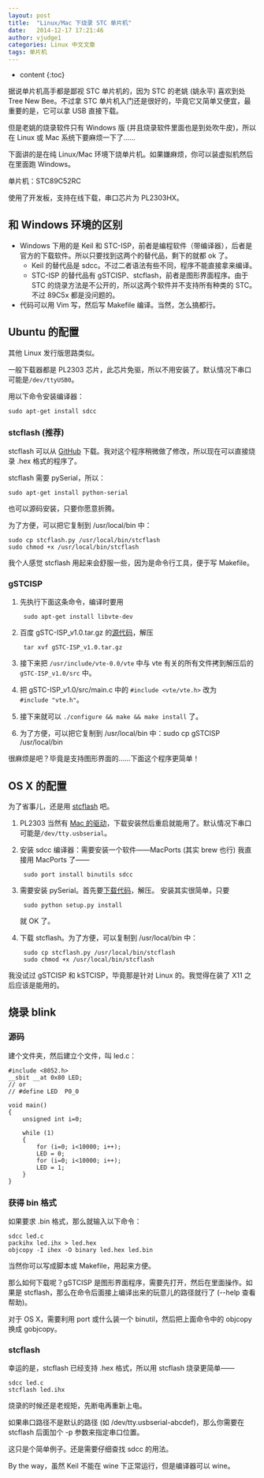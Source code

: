 ```yaml
---
layout: post
title:  "Linux/Mac 下烧录 STC 单片机"
date:   2014-12-17 17:21:46
author: vjudge1
categories: Linux 中文文章
tags: 单片机
---
```

* content
{:toc}

据说单片机高手都是鄙视 STC 单片机的，因为 STC 的老姚 (姚永平) 喜欢到处 Tree New Bee。不过拿 STC 单片机入门还是很好的，毕竟它又简单又便宜，最重要的是，它可以拿 USB 直接下载。

但是老姚的烧录软件只有 Windows 版 (并且烧录软件里面也是到处吹牛皮)，所以在 Linux 或 Mac 系统下要麻烦一下了……

下面讲的是在纯 Linux/Mac 环境下烧单片机。如果嫌麻烦，你可以装虚拟机然后在里面跑 Windows。




单片机：STC89C52RC

使用了开发板，支持在线下载，串口芯片为 PL2303HX。

## 和 Windows 环境的区别

* Windows 下用的是 Keil 和 STC-ISP，前者是编程软件（带编译器），后者是官方的下载软件。所以只要找到这两个的替代品，剩下的就都 ok 了。
    * Keil 的替代品是 sdcc。不过二者语法有些不同，程序不能直接拿来编译。
    * STC-ISP 的替代品有 gSTCISP、stcflash，前者是图形界面程序。由于 STC 的烧录方法是不公开的，所以这两个软件并不支持所有种类的 STC。不过 89C5x 都是没问题的。
* 代码可以用 Vim 写，然后写 Makefile 编译。当然，怎么搞都行。

## Ubuntu 的配置

其他 Linux 发行版思路类似。

一般下载器都是 PL2303 芯片，此芯片免驱，所以不用安装了。默认情况下串口可能是`/dev/ttyUSB0`。

用以下命令安装编译器：
    
    sudo apt-get install sdcc

### stcflash (推荐)

stcflash 可以从 [GitHub](https://github.com/laborer/stcflash) 下载。我对这个程序稍微做了修改，所以现在可以直接烧录 .hex 格式的程序了。

stcflash 需要 pySerial，所以：

    sudo apt-get install python-serial

也可以源码安装，只要你愿意折腾。

为了方便，可以把它复制到 /usr/local/bin 中：

    sudo cp stcflash.py /usr/local/bin/stcflash
    sudo chmod +x /usr/local/bin/stcflash

我个人感觉 stcflash 用起来会舒服一些，因为是命令行工具，便于写 Makefile。

### gSTCISP

1. 先执行下面这条命令，编译时要用

        sudo apt-get install libvte-dev

2. 百度 gSTC-ISP_v1.0.tar.gz 的[源代码](http://forum.ubuntu.org.cn/download/file.php?id=104628&sid=767b624faf73a36c71fcd4f8111773e)，解压

        tar xvf gSTC-ISP_v1.0.tar.gz

3. 接下来把 `/usr/include/vte-0.0/vte` 中与 vte 有关的所有文件拷到解压后的 `gSTC-ISP_v1.0/src` 中。
4. 把 gSTC-ISP_v1.0/src/main.c 中的 `#include <vte/vte.h>` 改为 `#include "vte.h"`。
5. 接下来就可以 `./configure && make && make install` 了。
6. 为了方便，可以把它复制到 /usr/local/bin 中：sudo cp gSTCISP /usr/local/bin

很麻烦是吧？毕竟是支持图形界面的……下面这个程序更简单！



## OS X 的配置

为了省事儿，还是用 [stcflash](https://github.com/laborer/stcflash) 吧。

1. PL2303 当然有 [Mac 的驱动](http://www.prolific.com.tw/US/ShowProduct.aspx?p_id=229&pcid=41)，下载安装然后重启就能用了。默认情况下串口可能是`/dev/tty.usbserial`。
2. 安装 sdcc 编译器：需要安装一个软件——MacPorts (其实 brew 也行)
   我直接用 MacPorts 了——

        sudo port install binutils sdcc

3. 需要安装 pySerial。首先要[下载代码](https://pypi.python.org/packages/source/p/pyserial/pyserial-2.7.tar.gz#md5=794506184df83ef2290de0d18803dd11)，解压。
   安装其实很简单，只要
   
        sudo python setup.py install
        
   就 OK 了。
4. 下载 stcflash。为了方便，可以复制到 /usr/local/bin 中：

        sudo cp stcflash.py /usr/local/bin/stcflash
        sudo chmod +x /usr/local/bin/stcflash
    
我没试过 gSTCISP 和 kSTCISP，毕竟那是针对 Linux 的。我觉得在装了 X11 之后应该是能用的。

## 烧录 blink

### 源码

建个文件夹，然后建立个文件，叫 led.c：

    #include <8052.h>
    __sbit __at 0x80 LED;
    // or
    // #define LED  P0_0
    
    void main()
    {
        unsigned int i=0;
    
        while (1)
        {
            for (i=0; i<10000; i++);
            LED = 0;
            for (i=0; i<10000; i++);
            LED = 1;
        }
    }

### 获得 bin 格式

如果要求 .bin 格式，那么就输入以下命令：
    
    sdcc led.c
    packihx led.ihx > led.hex
    objcopy -I ihex -O binary led.hex led.bin

当然你可以写成脚本或 Makefile，用起来方便。

那么如何下载呢？gSTCISP 是图形界面程序，需要先打开，然后在里面操作。如果是 stcflash，那么在命令后面接上编译出来的玩意儿的路径就行了 (--help 查看帮助)。

对于 OS X，需要利用 port 或什么装一个 binutil，然后把上面命令中的 objcopy 换成 gobjcopy。

### stcflash

幸运的是，stcflash 已经支持 .hex 格式，所以用 stcflash 烧录更简单——

    sdcc led.c
    stcflash led.ihx

烧录的时候还是老规矩，先断电再重新上电。

如果串口路径不是默认的路径 (如 /dev/tty.usbserial-abcdef)，那么你需要在 stcflash 后面加个 -p 参数来指定串口位置。

这只是个简单例子。还是需要仔细查找 sdcc 的用法。

By the way，虽然 Keil 不能在 wine 下正常运行，但是编译器可以 wine。